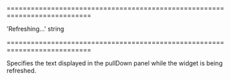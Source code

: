 <!--**
/*-------------------------------------------
    Auto-generated file. Do not modify.
-------------------------------------------

**-->
===========================================================================
<!--default-->'Refreshing...'<!--/default-->
<!--type-->string<!--/type-->
===========================================================================

<!--shortDescription-->
Specifies the text displayed in the pullDown panel while the widget is being refreshed.
<!--/shortDescription-->

<!--fullDescription-->

<!--/fullDescription-->